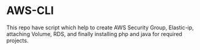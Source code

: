 # AWS-CLI
This repo have script which help to create AWS Security Group, Elastic-ip, attaching Volume, RDS, and finally installing php and java for required projects.
